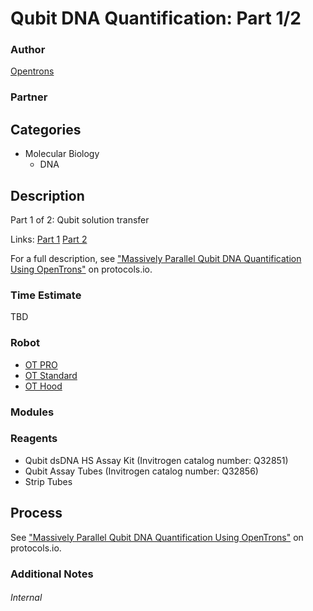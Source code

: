 # Qubit DNA Quantification: Part 1/2

### Author
[Opentrons](https://opentrons.com/)

### Partner

## Categories
* Molecular Biology
	* DNA


## Description
Part 1 of 2: Qubit solution transfer

Links: [Part 1](../qubit_dna_quantification_pt1) [Part 2](../qubit_dna_quantification_pt1)

For a full description, see ["Massively Parallel Qubit DNA Quantification Using OpenTrons"](https://www.protocols.io/view/massively-parallel-qubit-dna-quantification-using-jrpcm5n) on protocols.io.

### Time Estimate
TBD

### Robot
* [OT PRO](https://opentrons.com/ot-one-pro)
* [OT Standard](https://opentrons.com/ot-one-standard)
* [OT Hood](https://opentrons.com/ot-one-hood)

### Modules

### Reagents
* Qubit dsDNA HS Assay Kit (Invitrogen catalog number: Q32851)
* Qubit Assay Tubes (Invitrogen catalog number: Q32856)
* Strip Tubes

## Process
See ["Massively Parallel Qubit DNA Quantification Using OpenTrons"](https://www.protocols.io/view/massively-parallel-qubit-dna-quantification-using-jrpcm5n) on protocols.io.


### Additional Notes


###### Internal
